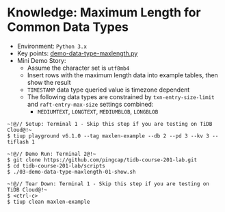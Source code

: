 # Knowledge: Maximum Length for Common Data Types
+ Environment: `Python 3.x`
+ Key points:
[demo-data-type-maxlength.py](https://github.com/pingcap/tidb-course-201-lab/blob/master/scripts/demo-data-type-maxlength.py)
+ Mini Demo Story:
  + Assume the character set is `utf8mb4`
  + Insert rows with the maximum length data into example tables, then show the result
  + `TIMESTAMP` data type queried value is timezone dependent
  + The following data types are constrained by `txn-entry-size-limit` and `raft-entry-max-size` settings combined:
    + `MEDIUMTEXT`, `LONGTEXT`, `MEDIUMBLOB`, `LONGBLOB` 
```
~!@// Setup: Terminal 1 - Skip this step if you are testing on TiDB Cloud@!~
$ tiup playground v6.1.0 --tag maxlen-example --db 2 --pd 3 --kv 3 --tiflash 1

~!@// Demo Run: Terminal 2@!~
$ git clone https://github.com/pingcap/tidb-course-201-lab.git
$ cd tidb-course-201-lab/scripts
$ ./03-demo-data-type-maxlength-01-show.sh

~!@// Tear Down: Terminal 1 - Skip this step if you are testing on TiDB Cloud@!~
$ <ctrl-c>
$ tiup clean maxlen-example
```